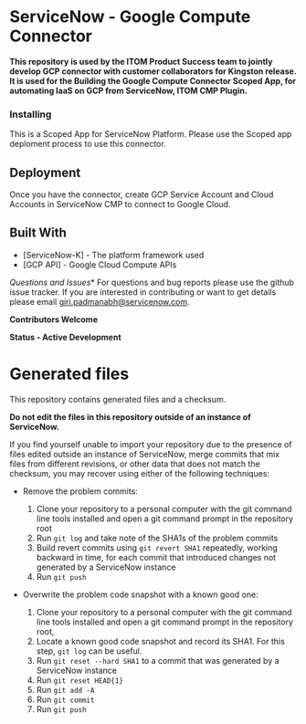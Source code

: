 # ServiceNow - Google Compute Connector

**This repository is used by the ITOM Product Success team to jointly develop GCP connector with customer collaborators for Kingston release. It is used for the Building the Google Compute Connector Scoped App, for automating IaaS on GCP from ServiceNow, ITOM CMP Plugin.**

### Installing

This is a Scoped App for ServiceNow Platform. Please use the Scoped app deploment process to use this connector.

## Deployment

Once you have the connector, create GCP Service Account and Cloud Accounts in ServiceNow CMP to connect to Google Cloud.

## Built With

* [ServiceNow-K] - The platform framework used
* [GCP API] - Google Cloud Compute APIs

*Questions and Issues**
For questions and bug reports please use the github issue tracker. If you are interested in contributing or want to get details please email giri.padmanabh@servicenow.com.

**Contributors Welcome**

**Status - Active Development**

# Generated files
This repository contains generated files and a checksum.

**Do not edit the files in this repository outside of an instance of ServiceNow.**

If you find yourself unable to import your repository due to the presence of files edited outside an instance of ServiceNow, merge commits that mix files from different revisions, or other data that does not match the checksum, you may recover using either of the following techniques:
* Remove the problem commits:
  1. Clone your repository to a personal computer with the git command line tools installed and open a git command prompt in the repository root
  2. Run `git log` and take note of the SHA1s of the problem commits
  3. Build revert commits using `git revert SHA1` repeatedly, working backward in time, for each commit that introduced changes not generated by a ServiceNow instance
  4. Run `git push`

* Overwrite the problem code snapshot with a known good one:
  1. Clone your repository to a personal computer with the git command line tools installed and open a git command prompt in the repository root,
  2. Locate a known good code snapshot and record its SHA1. For this step, `git log` can be useful.
  2. Run `git reset --hard SHA1` to a commit that was generated by a ServiceNow instance
  3. Run `git reset HEAD{1}`
  4. Run `git add -A`
  5. Run `git commit`
  6. Run `git push`
